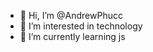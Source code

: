 - 👋 Hi, I’m @AndrewPhucc
- 👀 I’m interested in technology
- 🌱 I’m currently learning js


<!---
Avec les si on mettrait Paris en bouteille.
--->
